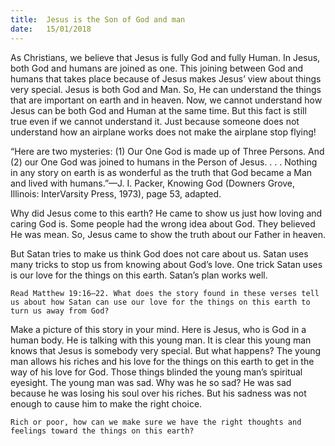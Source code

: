 ```yaml
---
title:  Jesus is the Son of God and man
date:   15/01/2018
---
```


As Christians, we believe that Jesus is fully God and fully Human. In Jesus, both God and humans are joined as one. This joining between God and humans that takes place because of Jesus makes Jesus’ view about things very special. Jesus is both God and Man. So, He can understand the things that are important on earth and in heaven. Now, we cannot understand how Jesus can be both God and Human at the same time. But this fact is still true even if we cannot understand it. Just because someone does not understand how an airplane works does not make the airplane stop flying! 

“Here are two mysteries: (1) Our One God is made up of Three Persons. And (2) our One God was joined to humans in the Person of Jesus. . . . Nothing in any story on earth is as wonderful as the truth that God became a Man and lived with humans.”—J. I. Packer, Knowing God (Downers Grove, Illinois: InterVarsity Press, 1973), page 53, adapted. 

Why did Jesus come to this earth? He came to show us just how loving and caring God is. Some people had the wrong idea about God. They believed He was mean. So, Jesus came to show the truth about our Father in heaven. 

But Satan tries to make us think God does not care about us. Satan uses many tricks to stop us from knowing about God’s love. One trick Satan uses is our love for the things on this earth. Satan’s plan works well. 

`Read Matthew 19:16–22. What does the story found in these verses tell us about how Satan can use our love for the things on this earth to turn us away from God?` 

Make a picture of this story in your mind. Here is Jesus, who is God in a human body. He is talking with this young man. It is clear this young man knows that Jesus is somebody very special. But what happens? The young man allows his riches and his love for the things on this earth to get in the way of his love for God. Those things blinded the young man’s spiritual eyesight. The young man was sad. Why was he so sad? He was sad because he was losing his soul over his riches. But his sadness was not enough to cause him to make the right choice. 

`Rich or poor, how can we make sure we have the right thoughts and feelings toward the things on this earth?`